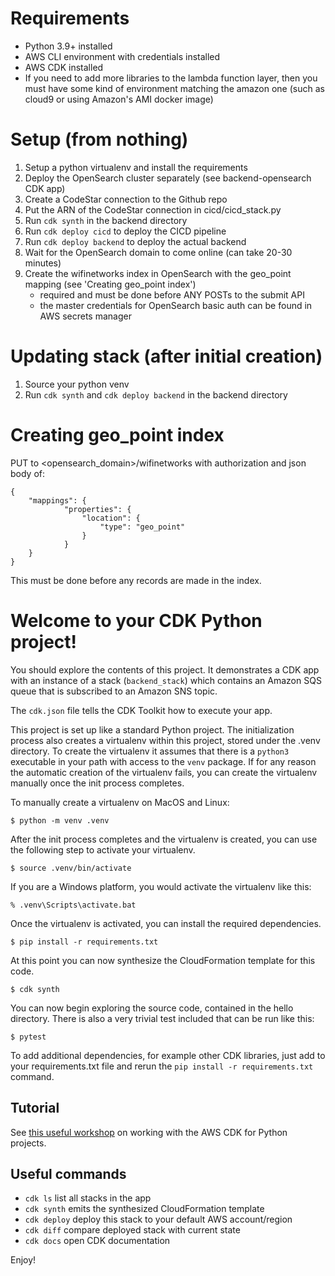 # Requirements
- Python 3.9+ installed
- AWS CLI environment with credentials installed
- AWS CDK installed
- If you need to add more libraries to the lambda function layer, then you must have some kind of environment matching the amazon one (such as cloud9 or using Amazon's AMI docker image)


# Setup (from nothing)
1. Setup a python virtualenv and install the requirements
1. Deploy the OpenSearch cluster separately (see backend-opensearch CDK app)
1. Create a CodeStar connection to the Github repo
1. Put the ARN of the CodeStar connection in cicd/cicd_stack.py
1. Run `cdk synth` in the backend directory
1. Run `cdk deploy cicd` to deploy the CICD pipeline
1. Run `cdk deploy backend` to deploy the actual backend
1. Wait for the OpenSearch domain to come online (can take 20-30 minutes)
1. Create the wifinetworks index in OpenSearch with the geo_point mapping (see 'Creating geo_point index')
    - required and must be done before ANY POSTs to the submit API
    - the master credentials for OpenSearch basic auth can be found in AWS secrets manager

# Updating stack (after initial creation)
1. Source your python venv
1. Run `cdk synth` and `cdk deploy backend` in the backend directory

# Creating geo_point index
PUT to <opensearch_domain>/wifinetworks with authorization and json body of:
```
{
    "mappings": {
            "properties": {
                "location": { 
                    "type": "geo_point" 
                } 
            } 
    } 
}
```
This must be done before any records are made in the index.


# Welcome to your CDK Python project!

You should explore the contents of this project. It demonstrates a CDK app with an instance of a stack (`backend_stack`)
which contains an Amazon SQS queue that is subscribed to an Amazon SNS topic.

The `cdk.json` file tells the CDK Toolkit how to execute your app.

This project is set up like a standard Python project.  The initialization process also creates
a virtualenv within this project, stored under the .venv directory.  To create the virtualenv
it assumes that there is a `python3` executable in your path with access to the `venv` package.
If for any reason the automatic creation of the virtualenv fails, you can create the virtualenv
manually once the init process completes.

To manually create a virtualenv on MacOS and Linux:

```
$ python -m venv .venv
```

After the init process completes and the virtualenv is created, you can use the following
step to activate your virtualenv.

```
$ source .venv/bin/activate
```

If you are a Windows platform, you would activate the virtualenv like this:

```
% .venv\Scripts\activate.bat
```

Once the virtualenv is activated, you can install the required dependencies.

```
$ pip install -r requirements.txt
```

At this point you can now synthesize the CloudFormation template for this code.

```
$ cdk synth
```

You can now begin exploring the source code, contained in the hello directory.
There is also a very trivial test included that can be run like this:

```
$ pytest
```

To add additional dependencies, for example other CDK libraries, just add to
your requirements.txt file and rerun the `pip install -r requirements.txt`
command.

## Tutorial  
See [this useful workshop](https://cdkworkshop.com/30-python.html) on working with the AWS CDK for Python projects.

## Useful commands

 * `cdk ls`          list all stacks in the app
 * `cdk synth`       emits the synthesized CloudFormation template
 * `cdk deploy`      deploy this stack to your default AWS account/region
 * `cdk diff`        compare deployed stack with current state
 * `cdk docs`        open CDK documentation

Enjoy!
